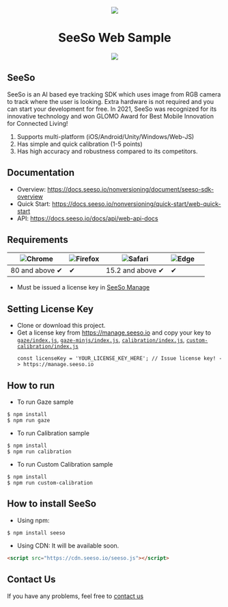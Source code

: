 <p align="center">
    <img src="/image/seeso_logo.png">
</p>
<div align="center">
    <h1>SeeSo Web Sample</h1>
    <img src="https://img.shields.io/badge/version-2.5.0-blue" />
</div>

## SeeSo
SeeSo is an AI based eye tracking SDK which uses image from RGB camera to track where the user is looking.
Extra hardware is not required and you can start your development for free.
In 2021, SeeSo was recognized for its innovative technology and won GLOMO Award for Best Mobile Innovation for Connected Living!
1. Supports multi-platform (iOS/Android/Unity/Windows/Web-JS)
2. Has simple and quick calibration (1-5 points)
3. Has high accuracy and robustness compared to its competitors.

## Documentation
* Overview: https://docs.seeso.io/nonversioning/document/seeso-sdk-overview
* Quick Start: https://docs.seeso.io/nonversioning/quick-start/web-quick-start
* API: https://docs.seeso.io/docs/api/web-api-docs

## Requirements
![Chrome](https://raw.github.com/alrra/browser-logos/master/src/chrome/chrome_48x48.png) | ![Firefox](https://raw.github.com/alrra/browser-logos/master/src/firefox/firefox_48x48.png) | ![Safari](https://raw.github.com/alrra/browser-logos/master/src/safari/safari_48x48.png) | ![Edge](https://raw.github.com/alrra/browser-logos/master/src/edge/edge_48x48.png) |  |
--- | --- | --- | --- | --- |
80 and above ✔ | ✔   | 15.2 and above ✔ | ✔   |

* Must be issued a license key in [SeeSo Manage](https://manage.seeso.io/)

## Setting License Key
* Clone or download this project.
* Get a license key from https://manage.seeso.io and copy your key to [`gaze/index.js`](/samples/gaze/index.js#L8), [`gaze-minjs/index.js`](/samples/gaze-minjs/index.js#L8), [`calibration/index.js`](/samples/calibration/index.js#L5), [`custom-calibration/index.js`](/samples/custom-calibration/index.js#L5)
   ```
   const licenseKey = 'YOUR_LICENSE_KEY_HERE'; // Issue license key! -> https://manage.seeso.io
   ```

## How to run
* To run Gaze sample
```
$ npm install
$ npm run gaze
```

* To run Calibration sample
```
$ npm install
$ npm run calibration
```

* To run Custom Calibration sample
```
$ npm install
$ npm run custom-calibration
```

## How to install SeeSo

* Using npm:
```shell script
$ npm install seeso
```

* Using CDN: It will be available soon.
```html
<script src="https://cdn.seeso.io/seeso.js"></script>
```
      
## Contact Us
If you have any problems, feel free to [contact us](https://seeso.io/Contact-Us) 
